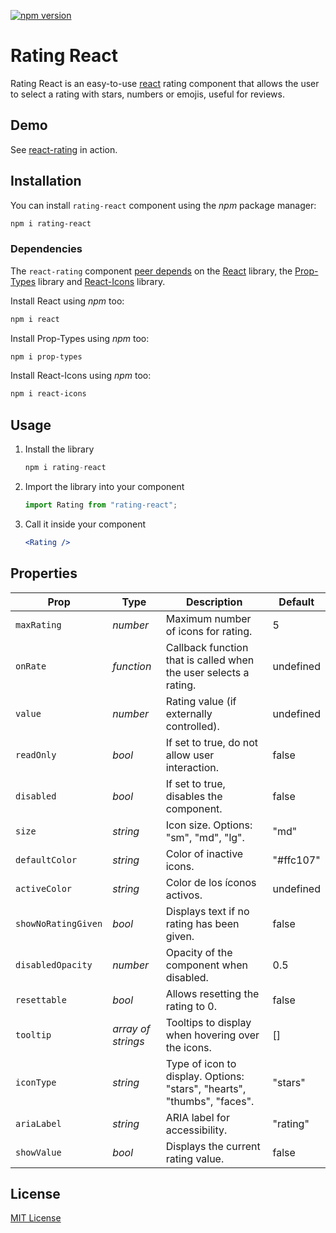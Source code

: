[![npm version](https://badge.fury.io/js/rating-react.svg)](https://badge.fury.io/js/rating-react)

# Rating React

Rating React is an easy-to-use [react](https://github.com/facebook/react) rating component that allows the user to select a rating with stars, numbers or emojis, useful for reviews.

## Demo

See [react-rating](https://elthiagosm.github.io/documentation-rating-react/) in action.

## Installation

You can install `rating-react` component using the _npm_ package manager:

```bash
npm i rating-react
```

### Dependencies

The `react-rating` component [peer depends](https://docs.npmjs.com/files/package.json#peerdependencies) on the [React](http://facebook.github.io/react/) library, the [Prop-Types](https://www.npmjs.com/package/prop-types) library and [React-Icons](https://www.npmjs.com/package/react-icons) library.

Install React using _npm_ too:

```bash
npm i react
```

Install Prop-Types using _npm_ too:

```bash
npm i prop-types
```

Install React-Icons using _npm_ too:

```bash
npm i react-icons
```

## Usage

1. Install the library

   ```javascript
   npm i rating-react
   ```

2. Import the library into your component

   ```javascript
   import Rating from "rating-react";
   ```

3. Call it inside your component

   ```jsx
   <Rating />
   ```

## Properties

| Prop                | Type               | Description                                                             | Default   |
| ------------------- | ------------------ | ----------------------------------------------------------------------- | --------- |
| `maxRating`         | _number_           | Maximum number of icons for rating.                                     | 5         |
| `onRate`            | _function_         | Callback function that is called when the user selects a rating.        | undefined |
| `value`             | _number_           | Rating value (if externally controlled).                                | undefined |
| `readOnly`          | _bool_             | If set to true, do not allow user interaction.                          | false     |
| `disabled`          | _bool_             | If set to true, disables the component.                                 | false     |
| `size`              | _string_           | Icon size. Options: "sm", "md", "lg".                                   | "md"      |
| `defaultColor`      | _string_           | Color of inactive icons.                                                | "#ffc107" |
| `activeColor`       | _string_           | Color de los íconos activos.                                            | undefined |
| `showNoRatingGiven` | _bool_             | Displays text if no rating has been given.                              | false     |
| `disabledOpacity`   | _number_           | Opacity of the component when disabled.                                 | 0.5       |
| `resettable`        | _bool_             | Allows resetting the rating to 0.                                       | false     |
| `tooltip`           | _array of strings_ | Tooltips to display when hovering over the icons.                       | []        |
| `iconType`          | _string_           | Type of icon to display. Options: "stars", "hearts", "thumbs", "faces". | "stars"   |
| `ariaLabel`         | _string_           | ARIA label for accessibility.                                           | "rating"  |
| `showValue`         | _bool_             | Displays the current rating value.                                      | false     |

## License

[MIT License](https://github.com/dreyescat/react-rating/blob/master/LICENSE.md)
